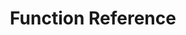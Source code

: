 ---
title: "Function Reference"
summary: Information on what every function in this plugin does.
url: "/plugins/extrone-ui-manager/documentation/functions"
ShowBreadCrumbs: true
ShowReadingTime: false
ShowWordCount: false
author: " "
cover:
    image: "../../../img/Extrone_UI_Manager_Functions_Thumbnail.png"
    alt: "Extrone UI Manager Plugin Getting Started"
    relative: false
---